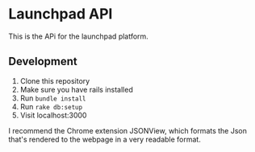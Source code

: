 # Launchpad API

This is the APi for the launchpad platform.

## Development

1) Clone this repository
2) Make sure you have rails installed
3) Run `bundle install`
4) Run `rake db:setup`
5) Visit localhost:3000

I recommend the Chrome extension JSONView, which formats the Json that's rendered to the webpage in a very readable format.



